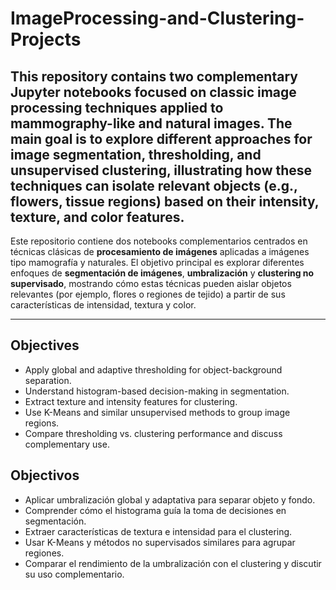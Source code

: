 # ImageProcessing-and-Clustering-Projects

This repository contains two complementary Jupyter notebooks focused on classic **image processing techniques** applied to mammography-like and natural images. The main goal is to explore different approaches for **image segmentation**, **thresholding**, and **unsupervised clustering**, illustrating how these techniques can isolate relevant objects (e.g., flowers, tissue regions) based on their intensity, texture, and color features.
---
Este repositorio contiene dos notebooks complementarios centrados en técnicas clásicas de **procesamiento de imágenes** aplicadas a imágenes tipo mamografía y naturales. El objetivo principal es explorar diferentes enfoques de **segmentación de imágenes**, **umbralización** y **clustering no supervisado**, mostrando cómo estas técnicas pueden aislar objetos relevantes (por ejemplo, flores o regiones de tejido) a partir de sus características de intensidad, textura y color.

---

##  Objectives
- Apply global and adaptive thresholding for object-background separation.  
- Understand histogram-based decision-making in segmentation.  
- Extract texture and intensity features for clustering.  
- Use K-Means and similar unsupervised methods to group image regions.  
- Compare thresholding vs. clustering performance and discuss complementary use.
##  Objectivos
- Aplicar umbralización global y adaptativa para separar objeto y fondo.  
- Comprender cómo el histograma guía la toma de decisiones en segmentación.  
- Extraer características de textura e intensidad para el clustering.  
- Usar K-Means y métodos no supervisados similares para agrupar regiones.  
- Comparar el rendimiento de la umbralización con el clustering y discutir su uso complementario.
